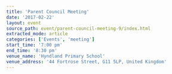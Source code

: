 ```yaml
---
title: 'Parent Council Meeting'
date: '2017-02-22'
layout: event
source_path: event/parent-council-meeting-9/index.html
extracted_mode: article
categories: ['Events', 'meeting']
start_time: '7:00 pm'
end_time: '8:30 pm'
venue_name: 'Hyndland Primary School'
venue_address: '44 Fortrose Street, G11 5LP, United Kingdom'
---
```

